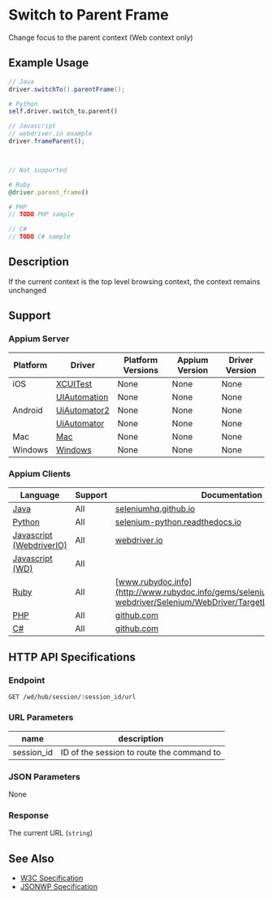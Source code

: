 # Switch to Parent Frame

Change focus to the parent context (Web context only)
## Example Usage

```java
// Java
driver.switchTo().parentFrame();

```

```python
# Python
self.driver.switch_to.parent()

```

```javascript
// Javascript
// webdriver.io example
driver.frameParent();



// Not supported
```

```ruby
# Ruby
@driver.parent_frame()

```

```php
# PHP
// TODO PHP sample

```

```csharp
// C#
// TODO C# sample

```


## Description

If the current context is the top level browsing context, the context remains unchanged


## Support

### Appium Server

|Platform|Driver|Platform Versions|Appium Version|Driver Version|
|--------|----------------|------|--------------|--------------|
| iOS | [XCUITest](/docs/en/drivers/ios-xcuitest.md) | None | None | None |
|  | [UIAutomation](/docs/en/drivers/ios-uiautomation.md) | None | None | None |
| Android | [UiAutomator2](/docs/en/drivers/android-uiautomator2.md) | None | None | None |
|  | [UiAutomator](/docs/en/drivers/android-uiautomator.md) | None | None | None |
| Mac | [Mac](/docs/en/drivers/mac.md) | None | None | None |
| Windows | [Windows](/docs/en/drivers/windows.md) | None | None | None |

### Appium Clients

|Language|Support|Documentation|
|--------|-------|-------------|
|[Java](https://github.com/appium/java-client/releases/latest)| All |  [seleniumhq.github.io](https://seleniumhq.github.io/selenium/docs/api/java/org/openqa/selenium/WebDriver.TargetLocator.html#parentFrame--)  |
|[Python](https://github.com/appium/python-client/releases/latest)| All |  [selenium-python.readthedocs.io](http://selenium-python.readthedocs.io/api.html#selenium.webdriver.remote.webdriver.WebDriver.current_url)  |
|[Javascript (WebdriverIO)](http://webdriver.io/index.html)| All |  [webdriver.io](http://webdriver.io/api/protocol/frameParent.html)  |
|[Javascript (WD)](https://github.com/admc/wd/releases/latest)| All |  |
|[Ruby](https://github.com/appium/ruby_lib/releases/latest)| All |  [www.rubydoc.info](http://www.rubydoc.info/gems/selenium-webdriver/Selenium/WebDriver/TargetLocator:parent_frame)  |
|[PHP](https://github.com/appium/php-client/releases/latest)| All |  [github.com](https://github.com/appium/php-client/)  |
|[C#](https://github.com/appium/appium-dotnet-driver/releases/latest)| All |  [github.com](https://github.com/appium/appium-dotnet-driver/)  |

## HTTP API Specifications

### Endpoint

`GET /wd/hub/session/:session_id/url`

### URL Parameters

|name|description|
|----|-----------|
|session_id|ID of the session to route the command to|

### JSON Parameters

None

### Response

The current URL (`string`)

## See Also

* [W3C Specification](https://www.w3.org/TR/webdriver/#dfn-switch-to-parent-frame)
* [JSONWP Specification](https://github.com/SeleniumHQ/selenium/wiki/JsonWireProtocol#sessionsessionidframeparent)
